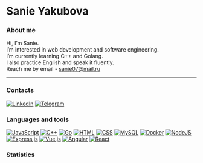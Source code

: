 # Sanie Yakubova

### About me
Hi, I’m Sanie.\
I’m interested in web development and software engineering.\
I’m currently learning C++ and Golang.\
I also practice English and speak it fluently.\
Reach me by email - sanie07@mail.ru
________________________________________________________________________________________________
### Contacts
[![LinkedIn](https://img.shields.io/badge/LinkedIn-0A66C2?logo=linkedin&logoColor=fff)](https://www.linkedin.com/in/sanie-iakubova/)
[![Telegram](https://img.shields.io/badge/Telegram-2CA5E0?logo=telegram&logoColor=white)](https://t.me/yakubova6)

### Languages and tools
[![JavaScript](https://img.shields.io/badge/JavaScript-F7DF1E?logo=javascript&logoColor=000)](#)
[![C++](https://img.shields.io/badge/C++-%2300599C.svg?logo=c%2B%2B&logoColor=white)](#)
[![Go](https://img.shields.io/badge/Go-%2300ADD8.svg?&logo=go&logoColor=white)](#)
[![HTML](https://img.shields.io/badge/HTML-%23E34F26.svg?logo=html5&logoColor=white)](#)
[![CSS](https://img.shields.io/badge/CSS-1572B6?logo=css3&logoColor=fff)](#)
[![MySQL](https://img.shields.io/badge/MySQL-4479A1?logo=mysql&logoColor=fff)](#)
[![Docker](https://img.shields.io/badge/Docker-2496ED?logo=docker&logoColor=fff)](#)
[![NodeJS](https://img.shields.io/badge/Node.js-6DA55F?logo=node.js&logoColor=white)](#)
[![Express.js](https://img.shields.io/badge/Express.js-%23404d59.svg?logo=express&logoColor=%2361DAFB)](#)
[![Vue.js](https://img.shields.io/badge/Vue.js-4FC08D?logo=vuedotjs&logoColor=fff)](#)
[![Angular](https://img.shields.io/badge/Angular-%23DD0031.svg?logo=angular&logoColor=white)](#)
[![React](https://img.shields.io/badge/React-%2320232a.svg?logo=react&logoColor=%2361DAFB)](#)

### Statistics
<div id="stat" align="center">
    <img src="http://github-profile-summary-cards.vercel.app/api/cards/profile-details?username=yakubova6&theme=omni" alt=""/>
    <img src="http://github-profile-summary-cards.vercel.app/api/cards/most-commit-language?username=yakubova6&theme=omni" alt=""/>
     <img src="http://github-profile-summary-cards.vercel.app/api/cards/stats?username=yakubova6&theme=omni" alt=""/>
</div>
